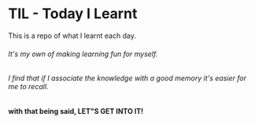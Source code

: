 # TIL - Today I Learnt
This is a repo of what I learnt each day.

###### It's my own of making learning fun for myself.
###### I find that if I associate the knowledge with a good memory it's easier for me to recall.

#### with that being said, LET"S GET INTO IT!